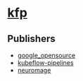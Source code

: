 # [kfp](https://pypi.org/project/kfp)



## Publishers
- [google_opensource](https://pypi.org/user/google_opensource)
- [kubeflow-pipelines](https://pypi.org/user/kubeflow-pipelines)
- [neuromage](https://pypi.org/user/neuromage)

